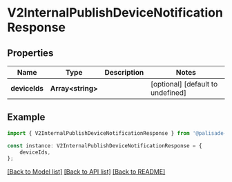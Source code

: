 # V2InternalPublishDeviceNotificationResponse


## Properties

Name | Type | Description | Notes
------------ | ------------- | ------------- | -------------
**deviceIds** | **Array&lt;string&gt;** |  | [optional] [default to undefined]

## Example

```typescript
import { V2InternalPublishDeviceNotificationResponse } from '@palisade-inc/typescript-sdk';

const instance: V2InternalPublishDeviceNotificationResponse = {
    deviceIds,
};
```

[[Back to Model list]](../README.md#documentation-for-models) [[Back to API list]](../README.md#documentation-for-api-endpoints) [[Back to README]](../README.md)
